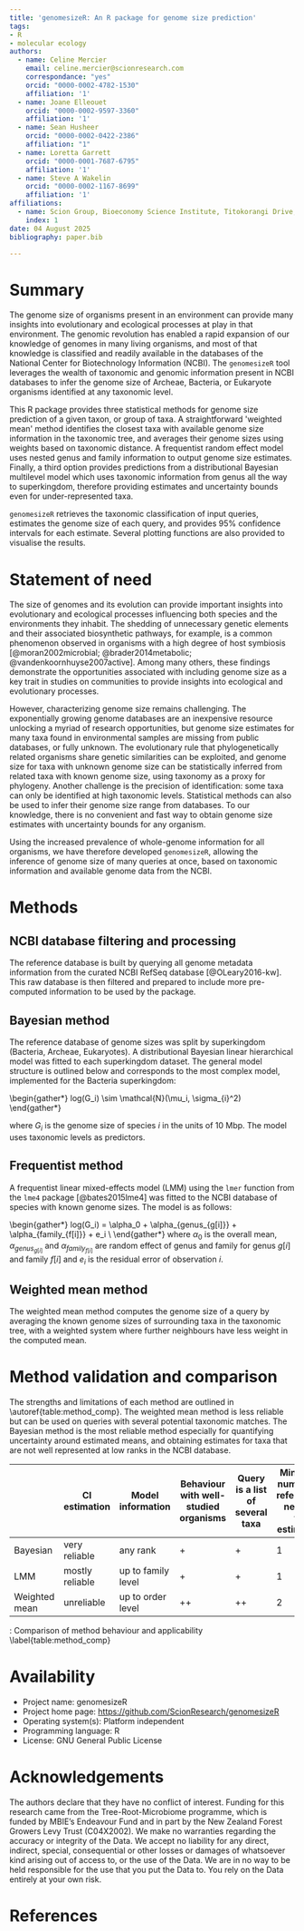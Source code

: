 ```yaml
---
title: 'genomesizeR: An R package for genome size prediction'
tags:
- R
- molecular ecology
authors:
  - name: Celine Mercier
    email: celine.mercier@scionresearch.com
    correspondance: "yes"
    orcid: "0000-0002-4782-1530"
    affiliation: '1'
  - name: Joane Elleouet
    orcid: "0000-0002-9597-3360"
    affiliation: '1'
  - name: Sean Husheer
    orcid: "0000-0002-0422-2386"
    affiliation: "1"
  - name: Loretta Garrett
    orcid: "0000-0001-7687-6795"
    affiliation: '1'
  - name: Steve A Wakelin
    orcid: "0000-0002-1167-8699"
    affiliation: '1'
affiliations:
  - name: Scion Group, Bioeconomy Science Institute, Titokorangi Drive, Private Bag 3020, Rotorua 3046, New Zealand
    index: 1
date: 04 August 2025
bibliography: paper.bib

---
```


# Summary

The genome size of organisms present in an environment can provide many insights into evolutionary and ecological processes at play in that environment. The genomic revolution has enabled a rapid expansion of our knowledge of genomes in many living organisms, and most of that knowledge is classified and readily available in the databases of the National Center for Biotechnology Information (NCBI). The `genomesizeR` tool leverages the wealth of taxonomic and genomic information present in NCBI databases to infer the genome size of Archeae, Bacteria, or Eukaryote organisms identified at any taxonomic level.

This R package provides three statistical methods for genome size prediction of a given taxon, or group of taxa. A straightforward 'weighted mean' method identifies the closest taxa with available genome size information in the taxonomic tree, and averages their genome sizes using weights based on taxonomic distance. A frequentist random effect model uses nested genus and family information to output genome size estimates. Finally, a third option provides predictions from a distributional Bayesian multilevel model which uses taxonomic information from genus all the way to superkingdom, therefore providing estimates and uncertainty bounds even for under-represented taxa.

`genomesizeR` retrieves the taxonomic classification of input queries, estimates the genome size of each query, and provides 95% confidence intervals for each estimate. Several plotting functions are also provided to visualise the results.

# Statement of need

The size of genomes and its evolution can provide important insights into evolutionary and ecological processes influencing both species and the environments they inhabit. The shedding of unnecessary genetic elements and their associated biosynthetic pathways, for example, is a common phenomenon observed in organisms with a high degree of host symbiosis [@moran2002microbial; @brader2014metabolic; @vandenkoornhuyse2007active]. Among many others, these findings demonstrate the opportunities associated with including genome size as a key trait in studies on communities to provide insights into ecological and evolutionary processes.

However, characterizing genome size remains challenging. The exponentially growing genome databases are an inexpensive resource unlocking a myriad of research opportunities, but genome size estimates for many taxa found in environmental samples are missing from public databases, or fully unknown. The evolutionary rule that phylogenetically related organisms share genetic similarities can be exploited, and genome size for taxa with unknown genome size can be statistically inferred from related taxa with known genome size, using taxonomy as a proxy for phylogeny. Another challenge is the precision of identification: some taxa can only be identified at high taxonomic levels. Statistical methods can also be used to infer their genome size range from databases. To our knowledge, there is no convenient and fast way to obtain genome size estimates with uncertainty bounds for any organism.

Using the increased prevalence of whole-genome information for all organisms, we have therefore developed `genomesizeR`, allowing the inference of genome size of many queries at once, based on taxonomic information and available genome data from the NCBI.

# Methods

## NCBI database filtering and processing

The reference database is built by querying all genome metadata information from the curated NCBI RefSeq database [@OLeary2016-kw]. This raw database is then filtered and prepared to include more pre-computed information to be used by the package.

## Bayesian method

The reference database of genome sizes was split by superkingdom (Bacteria, Archeae, Eukaryotes). A distributional Bayesian linear hierarchical model was fitted to each superkingdom dataset. The general model structure is outlined below and corresponds to the most complex model, implemented for the Bacteria superkingdom:

\begin{gather*}
log(G_i) \sim \mathcal{N}(\mu_i, \sigma_{i}^2)
\end{gather*}

where $G_i$ is the genome size of species $i$ in the units of 10 Mbp. The model uses taxonomic levels as predictors.

## Frequentist method

A frequentist linear mixed-effects model (LMM) using the `lmer` function from the `lme4` package [@bates2015lme4] was fitted to the NCBI database of species with known genome sizes. The model is as follows:

\begin{gather*}
log(G_i) =  \alpha_0 + \alpha_{genus_{g[i]}} +  \alpha_{family_{f[i]}} + e_i \\
\end{gather*}
where $\alpha_0$ is the overall mean, $\alpha_{genus_{g[i]}}$ and $\alpha_{family_{f[i]}}$ are random effect of genus and family for genus $g[i]$ and family $f[i]$ and $e_i$ is the residual error of observation $i$.

## Weighted mean method

The weighted mean method computes the genome size of a query by averaging the known genome sizes of surrounding taxa in the taxonomic tree, with a weighted system where further neighbours have less weight in the computed mean.

# Method validation and comparison

The strengths and limitations of each method are outlined in \autoref{table:method_comp}. The weighted mean method is less reliable but can be used on queries with several potential taxonomic matches. The Bayesian method is the most reliable method especially for quantifying uncertainty around estimated means, and obtaining estimates for taxa that are not well represented at low ranks in the NCBI database.

| | CI estimation	| Model information	| Behaviour with well-studied organisms	| Query is a list of several taxa	| Minimum number of references needed for estimation |
| -- | -- | -- | -- | -- | -- |
| Bayesian | very reliable | any rank | + | + | 1 |
| LMM | mostly reliable | up to family level | + | + | 1 |
| Weighted mean | unreliable | up to order level | ++ | ++ | 2 |

: Comparison of method behaviour and applicability \label{table:method_comp}

# Availability

- Project name: genomesizeR
- Project home page: https://github.com/ScionResearch/genomesizeR 
- Operating system(s): Platform independent
- Programming language: R
- License: GNU General Public License

# Acknowledgements

The authors declare that they have no conflict of interest. Funding for this research came from the Tree-Root-Microbiome programme, which is funded by MBIE’s Endeavour Fund and in part by the New Zealand Forest Growers Levy Trust (C04X2002). We make no warranties regarding the accuracy or integrity of the Data. We accept no liability for any direct, indirect, special, consequential or other losses or damages of whatsoever kind arising out of access to, or the use of the Data. We are in no way to be held responsible for the use that you put the Data to. You rely on the Data entirely at your own risk.

# References
